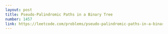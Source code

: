 ```yaml
---
layout: post
title: Pseudo-Palindromic Paths in a Binary Tree
number: 1457
link: https://leetcode.com/problems/pseudo-palindromic-paths-in-a-binary-tree
---
```

